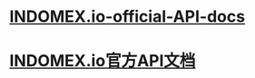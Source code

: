 # [INDOMEX.io-official-API-docs](https://github.com/indomex-io/api-doc/blob/master/api/us_en/api_doc_en.md)
# [INDOMEX.io官方API文档](https://github.com/indomex-io/api-doc/blob/master/api/zh_cn/api_doc_cn.md)
